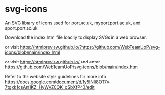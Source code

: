 # svg-icons
An SVG library of icons used for port.ac.uk, myport.port.ac.uk, and sport.port.ac.uk

Download the index.html file loaclly to display SVGs in a web browser.

or visit https://htmlpreview.github.io/?https://github.com/WebTeamUoP/svg-icons/blob/main/index.html

or visit https://htmlpreview.github.io/ and enter https://github.com/WebTeamUoP/svg-icons/blob/main/index.html


Refer to the website style guidelines for more info
https://docs.google.com/document/d/1y5INIi8OT7v-7tgxk1csAm1KZ_HyWvZCQK_oSbXfP40/edit
